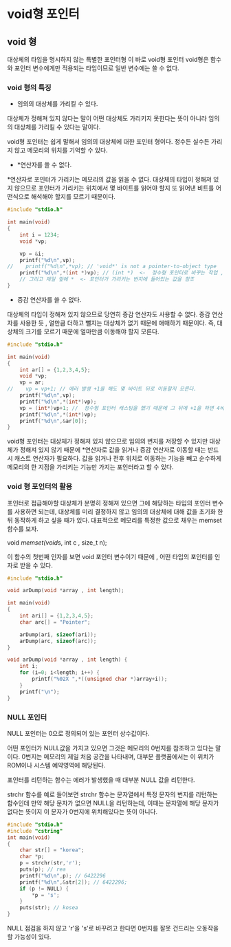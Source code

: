 # void형 포인터

## void 형

대상체의 타입을 명시하지 않는 특별한 포인터형 이 바로 void형 포인터
void형은 함수와 포인터 변수에게만 적용되는 타입이므로 일반 변수에는 쓸 수 없다.

###  void 형의 특징
- 임의의 대상체를 가리킬 수 있다.

대상체가 정해져 있지 않다는 말이 어떤 대상체도 가리키지 못한다는 뜻이 아니라 
임의의 대상체를 가리킬 수 있다는 말이다.

void형 포인터는 쉽게 말해서 임의의 대상체에 대한 포인터 형이다.
정수든 실수든 가리지 않고 메모리의 위치를 기억할 수 있다.

- *연산자를 쓸 수 없다.

*연산자로 포인터가 가리키는 메모리의 값을 읽을 수 없다. 대상체의 타입이 정해져 있지 않으므로
포인터가 가리키는 위치에서 몇 바이트를 읽어야 할지 또 읽어낸 비트를 어떤식으로 해석해야 할지를 모르기 때문이다.
```c++
#include "stdio.h"

int main(void)
{
    int i = 1234;
    void *vp;

    vp = &i;
    printf("%d\n",vp);
//    printf("%d\n",*vp); // 'void*' is not a pointer-to-object type
    printf("%d\n",*(int *)vp); // (int *)  <-  정수형 포인터로 바꾸는 작업 , 
    // 그리고 제일 앞에 *  <- 포인터가 가리키는 번지에 들어있는 값을 참조
}
```

- 증감 연산자를 쓸 수 없다.

대상체의 타입이 정해져 있지 않으므로 당연히 증감 연산자도 사용할 수 없다.
증감 연산자를 사용한 듯 , 얼만큼 더하고 뺄지는 대상체가 없기 때문에 애매하기 때문이다.
즉, 대상체의 크기를 모르기 때문에 얼마만큼 이동해야 할지 모른다.

```c++
#include "stdio.h"

int main(void)
{
    int ar[] = {1,2,3,4,5};
    void *vp;
    vp = ar;
//    vp = vp+1; // 에러 발생 +1을 해도 몇 바이트 뒤로 이동할지 모른다.
    printf("%d\n",vp);
    printf("%d\n",*(int*)vp);
    vp = (int*)vp+1; //  정수형 포인터 캐스팅을 했기 때문에 그 뒤에 +1을 하면 4바이트씩 이동해야 한다는 것을 알게된다.
    printf("%d\n",*(int*)vp);
    printf("%d\n",&ar[0]);
}
```

void형 포인터는 대상체가 정해져 있지 않으므로 임의의 번지를 저장할 수 있지만
대상체가 정해져 있지 않기 때문에 *연산자로 값을 읽거나 증감 연산자로 이동할 때는 반드시 캐스트 연산자가
필요하다. 값을 읽거나 전후 위치로 이동하는 기능을 빼고 순수하게 메모리의 한 지점을 가리키는 기능만 가지는
포인터라고 할 수 있다. 

### void 형 포인터의 활용

포인터로 접급해야할 대상체가 분명히 정해져 있으면 그에 해당하는 타입의 포인터 변수를 사용하면 되는데,
대상체를 미리 결정하지 않고 임의의 대상체에 대해 값을 초기화 한 뒤 동작하게 하고 싶을 때가 있다.
대표적으로 메모리를 특정한 값으로 채우는 memset 함수를 보자.

void *memset(void*s, int c , size_t n);

이 함수의 첫번째 인자를 보면 void 포인터 변수이기 때문에 , 어떤 타입의 포인터를 인자로 받을 수 있다.
```c++
#include "stdio.h"

void arDump(void *array , int length);

int main(void)
{
    int ari[] = {1,2,3,4,5};
    char arc[] = "Pointer";

    arDump(ari, sizeof(ari));
    arDump(arc, sizeof(arc));
}

void arDump(void *array , int length) {
    int i;
    for (i=0; i<length; i++) {
        printf("%02X ",*((unsigned char *)array+i));
    }
    printf("\n");
}
```

### NULL 포인터
NULL 포인터는 0으로 정의되어 있는 포인터 상수값이다.

어떤 포인터가  NULL값을 가지고 있으면 그것은 메모리의 0번지를 참조하고 있다는 말이다.
0번지는 메모리의 제일 처음 공간을 나타내며, 대부분 플랫폼에서는 이 위치가
ROM이나 시스템 예약영역에 해당된다.

포인터를 리턴하는 함수는 에러가 발생했을 때 대부분 NULL 값을 리턴한다.

strchr 함수를 예로 들어보면 strchr 함수는 문자열에서 특정 문자의 번지를 리턴하는 함수인데
만약 해당 문자가 없으면 NULL을 리턴하는데, 이때는 문자열에 해당 문자가 없다는 뜻이지 
이 문자가 0번지에 위치해있다는 뜻이 아니다. 

```c++
#include "stdio.h"
#include "cstring"
int main(void)
{
    char str[] = "korea";
    char *p;
    p = strchr(str,'r');
    puts(p); // rea
    printf("%d\n",p); // 6422296
    printf("%d\n",&str[2]); // 6422296;
    if (p != NULL) {
        *p = 's';
    }
    puts(str); // kosea
}
```

NULL 점검을 하지 않고 'r'을 's'로 바꾸려고 한다면 0번지를 잘못 건드리는 오동작을 할 가능성이 있다.